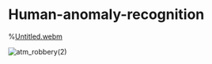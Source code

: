 # Human-anomaly-recognition



%[Untitled.webm](https://user-images.githubusercontent.com/29899396/182694565-d60b2026-e7e3-494f-b9f0-109c4a1b442e.webm)

![atm_robbery(2)](https://user-images.githubusercontent.com/29899396/182699277-b7629f67-4d25-4faa-93e0-6adc0d08c8d0.gif)
